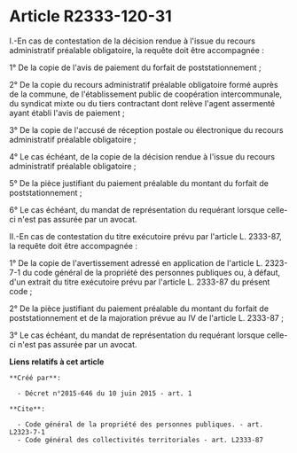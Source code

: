 # Article R2333-120-31

I.-En cas de contestation de la décision rendue à l'issue du recours administratif préalable obligatoire, la requête doit
être accompagnée : 

1° De la copie de l'avis de paiement du forfait de poststationnement ; 

2° De la copie du recours administratif préalable obligatoire formé auprès de la commune, de l'établissement public de
coopération intercommunale, du syndicat mixte ou du tiers contractant dont relève l'agent assermenté ayant établi l'avis de
paiement ; 

3° De la copie de l'accusé de réception postale ou électronique du recours administratif préalable obligatoire ; 

4° Le cas échéant, de la copie de la décision rendue à l'issue du recours administratif préalable obligatoire ; 

5° De la pièce justifiant du paiement préalable du montant du forfait de poststationnement ; 

6° Le cas échéant, du mandat de représentation du requérant lorsque celle-ci n'est pas assurée par un avocat. 

II.-En cas de contestation du titre exécutoire prévu par l'article L. 2333-87, la requête doit être accompagnée : 

1° De la copie de l'avertissement adressé en application de l'article L. 2323-7-1 du code général de la propriété des
personnes publiques ou, à défaut, d'un extrait du titre exécutoire prévu par l'article L. 2333-87 du présent code ; 

2° De la pièce justifiant du paiement préalable du montant du forfait de poststationnement et de la majoration prévue au IV
de l'article L. 2333-87 ; 

3° Le cas échéant, du mandat de représentation du requérant lorsque celle-ci n'est pas assurée par un avocat.

**Liens relatifs à cet article**

	**Créé par**:

	  - Décret n°2015-646 du 10 juin 2015 - art. 1

	**Cite**:

	  - Code général de la propriété des personnes publiques. - art. L2323-7-1
	  - Code général des collectivités territoriales - art. L2333-87
